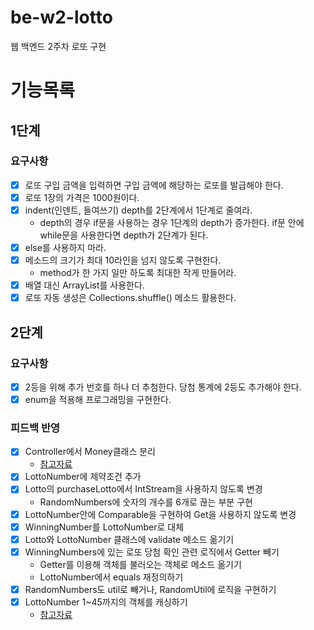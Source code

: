 # be-w2-lotto
웹 백엔드 2주차 로또 구현

# 기능목록
## 1단계
### 요구사항
- [x] 로또 구입 금액을 입력하면 구입 금액에 해당하는 로또를 발급해야 한다. 
- [x] 로또 1장의 가격은 1000원이다.
- [x] indent(인덴트, 들여쓰기) depth를 2단계에서 1단계로 줄여라. 
  - depth의 경우 if문을 사용하는 경우 1단계의 depth가 증가한다. if문 안에 while문을 사용한다면 depth가 2단계가 된다. 
- [x] else를 사용하지 마라. 
- [x] 메소드의 크기가 최대 10라인을 넘지 않도록 구현한다. 
  - method가 한 가지 일만 하도록 최대한 작게 만들어라. 
- [x] 배열 대신 ArrayList를 사용한다.
- [x] 로또 자동 생성은 Collections.shuffle() 메소드 활용한다.

## 2단계
### 요구사항
- [x] 2등을 위해 추가 번호를 하나 더 추첨한다. 당첨 통계에 2등도 추가해야 한다.
- [x] enum을 적용해 프로그래밍을 구현한다.

### 피드백 반영
- [X] Controller에서 Money클래스 분리
  - [참고자료](https://limdingdong.tistory.com/9)
- [X] LottoNumber에 제약조건 추가
- [X] Lotto의 purchaseLotto에서 IntStream을 사용하지 않도록 변경
  - RandomNumbers에 숫자의 개수를 6개로 끊는 부분 구현
- [x] LottoNumber안에 Comparable을 구현하여 Get을 사용하지 않도록 변경
- [x] WinningNumber를 LottoNumber로 대체
- [X] Lotto와 LottoNumber 클래스에 validate 메소드 옮기기
- [X] WinningNumbers에 있는 로또 당첨 확인 관련 로직에서 Getter 빼기
  - Getter를 이용해 객체를 불러오는 객체로 메소드 옮기기
  - LottoNumber에서 equals 재정의하기
- [X] RandomNumbers도 util로 빼거나, RandomUtil에 로직을 구현하기
- [X] LottoNumber 1~45까지의 객체를 캐싱하기
  - [참고자료](https://tecoble.techcourse.co.kr/post/2020-06-24-caching-instance/)
